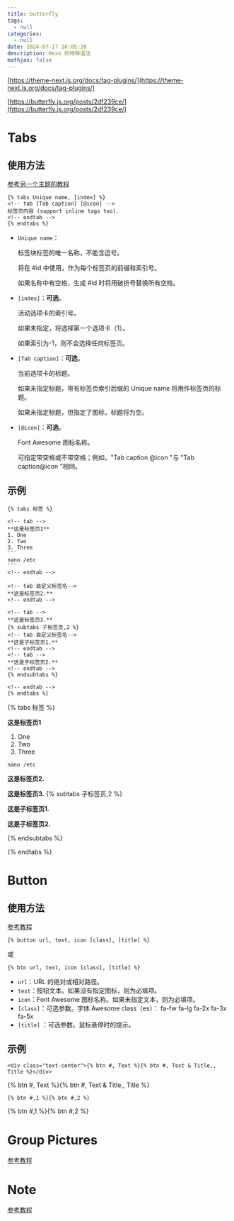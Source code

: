```yaml
---
title: butterfly
tags:
  - null
categories:
  - null
date: 2024-07-17 16:05:20
description: Hexo 的特殊语法
mathjax: false
---
```


[https://theme-next.js.org/docs/tag-plugins/](https://theme-next.js.org/docs/tag-plugins/)

[https://butterfly.js.org/posts/2df239ce/](https://butterfly.js.org/posts/2df239ce/)

# Tabs

## 使用方法

[参考另一个主题的教程](https://theme-next.js.org/docs/tag-plugins/tabs)

```
{% tabs Unique name, [index] %}
<!-- tab [Tab caption] [@icon] -->
标签页内容 (support inline tags too).
<!-- endtab -->
{% endtabs %}
```

- `Unique name`：

  标签块标签的唯一名称，不能含逗号。

  将在 #id 中使用，作为每个标签页的前缀和索引号。

  如果名称中有空格，生成 #id 时将用破折号替换所有空格。

- `[index]`：**可选**。

  活动选项卡的索引号。

  如果未指定，将选择第一个选项卡（1）。

  如果索引为-1，则不会选择任何标签页。

- `[Tab caption]`：**可选**。

  当前选项卡的标题。

  如果未指定标题，带有标签页索引后缀的 Unique name 将用作标签页的标题。

  如果未指定标题，但指定了图标，标题将为空。

- `[@icon]`：**可选**。

  Font Awesome 图标名称。

  可指定带空格或不带空格；例如，"Tab caption @icon "与 "Tab caption@icon "相同。

## 示例

````
{% tabs 标签 %}

<!-- tab -->
**这是标签页1**
1. One
2. Two
3. Three
```
nano /etc
```
<!-- endtab -->

<!-- tab 自定义标签名-->
**这是标签页2.**
<!-- endtab -->

<!-- tab -->
**这是标签页3.**
{% subtabs 子标签页,2 %}
<!-- tab 自定义标签名-->
**这是子标签页1.**
<!-- endtab -->
<!-- tab -->
**这是子标签页2.**
<!-- endtab -->
{% endsubtabs %}

<!-- endtab -->
{% endtabs %}
````

{% tabs 标签 %}

<!-- tab -->
**这是标签页1**
1. One
2. Two
3. Three
```
nano /etc
```
<!-- endtab -->

<!-- tab 自定义标签名-->
**这是标签页2.**
<!-- endtab -->

<!-- tab -->
**这是标签页3.**
{% subtabs 子标签页,2 %}
<!-- tab 自定义标签名-->
**这是子标签页1.**
<!-- endtab -->
<!-- tab -->
**这是子标签页2.**
<!-- endtab -->
{% endsubtabs %}

<!-- endtab -->
{% endtabs %}



# Button

## 使用方法

[参考教程](https://theme-next.js.org/docs/tag-plugins/button#)

```
{% button url, text, icon [class], [title] %}
```

或

```
{% btn url, text, icon [class], [title] %}
```

- `url`：URL 的绝对或相对路径。
- `text`：按钮文本。如果没有指定图标，则为必填项。
- `icon`：Font Awesome 图标名称。如果未指定文本，则为必填项。
- `[class]`：可选参数。字体 Awesome class（es）： fa-fw fa-lg fa-2x fa-3x fa-5x
- `[title]` ：可选参数。鼠标悬停时的提示。

## 示例

```
<div class="text-center">{% btn #, Text %}{% btn #, Text & Title,, Title %}</div>
```

<div class="text-center">{% btn #, Text %}{% btn #, Text & Title,, Title %}</div>

```
{% btn #,1 %}{% btn #,2 %}
```

{% btn #,1 %}{% btn #,2 %}

# Group Pictures

[参考教程](https://theme-next.js.org/docs/tag-plugins/group-pictures)

# Note

[参考教程](https://theme-next.js.org/docs/tag-plugins/note)
